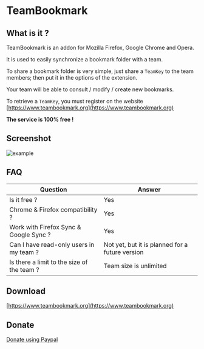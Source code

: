 # TeamBookmark

## What is it ?

TeamBookmark is an addon for Mozilla Firefox, Google Chrome and Opera.

It is used to easily synchronize a bookmark folder with a team.

To share a bookmark folder is very simple, just share a `TeamKey` to the team members; then put it in the options of the extension.

Your team will be able to consult / modify / create new bookmarks.

To retrieve a `TeamKey`, you must register on the website [https://www.teambookmark.org](https://www.teambookmark.org)

**The service is 100% free !**

## Screenshot

![example](https://www.teambookmark.org/images/ext/screenshot1.png)

## FAQ

| Question  | Answer |
| ------ | ------ |
| Is it free ? | Yes |
| Chrome &amp; Firefox compatibility ? | Yes |
| Work with Firefox Sync &amp; Google Sync ? | Yes |
| Can I have read-only users in my team ? | Not yet, but it is planned for a future version |
| Is there a limit to the size of the team ? | Team size is unlimited |

## Download

[https://www.teambookmark.org](https://www.teambookmark.org)

## Donate

[Donate using Paypal](https://paypal.me/mandras06)

